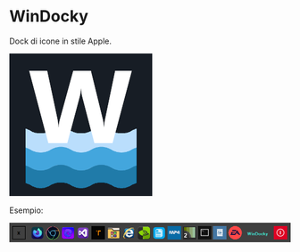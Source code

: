 # WinDocky
Dock di icone in stile Apple.

![alt text](https://github.com/Nhor2/WinDocky/blob/main/WinDocky.png?raw=true)

Esempio:

![alt text](https://github.com/Nhor2/WinDocky/blob/main/esempio.png?raw=true)
